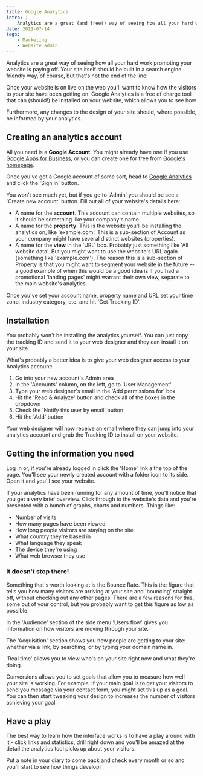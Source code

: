 ```yaml
---
title: Google Analytics
intro: |
    Analytics are a great (and free!) way of seeing how all your hard work promoting your website is paying off…
date: 2011-07-14
tags:
    - Marketing
    - Website admin
---
```


Analytics are a great way of seeing how all your hard work promoting your website is paying off. Your site itself should be built in a search engine friendly way, of course, but that's not the end of the line!

Once your website is on live on the web you'll want to know how the visitors to your site have been getting on. Google Analytics is a free of charge tool that can (should!) be installed on your website, which allows you to see how

Furthermore, any changes to the design of your site should, where possible, be informed by your analytics.


## Creating an analytics account

All you need is a **Google Account**. You might already have one if you use [Google Apps for Business](/blog/switching-to-gmail), or you can create one for free from [Google's homepage](https://www.google.co.uk).

Once you've got a Google account of some sort, head to [Google Analytics](https://www.google.com/analytics/) and click the 'Sign in' button.

You won't see much yet, but if you go to 'Admin' you should be see a 'Create new account' button. Fill out all of your website's details here:

+ A name for the **account**. This account can contain multiple websites, so it should be something like your company's name.
+ A name for the **property**. This is the website you'll be installing the analytics on, like 'example.com'. This is a sub-section of Account as your company might have several distinct websites (properties).
+ A name for the **view** in the 'URL' box. Probably just something like 'All website data'. But you might want to use the website's URL again (something like 'example.com'). The reason this is a sub-section of Property is that you might want to segment your website in the future -- a good example of when this would be a good idea is if you had a promotional 'landing pages' might warrant their own view, separate to the main website's analytics.

Once you've set your account name, property name and URL set your time zone, industry category, etc. and hit 'Get Tracking ID'.


## Installation

You probably won't be installing the analytics yourself. You can just copy the tracking ID and send it to your web designer and they can install it on your site.

What's probably a better idea is to give your web designer access to your Analytics account:

1. Go into your new account's Admin area
2. In the 'Accounts' column, on the left, go to 'User Management'
3. Type your web designer's email in the 'Add permissions for' box
4. Hit the 'Read & Analyze' button and check all of the boxes in the dropdown
5. Check the 'Notify this user by email' button
6. Hit the 'Add' button

Your web designer will now receive an email where they can jump into your analytics account and grab the Tracking ID to install on your website.


## Getting the information you need

Log in or, if you're already logged in click the 'Home' link a the top of the page. You'll see your newly created account with a folder icon to its side. Open it and you'll see your website.

If your analytics have been running for any amount of time, you'll notice that you get a very brief overview. Click through to the website's data and you're presented with a bunch of graphs, charts and numbers. Things like:

+ Number of visits
+ How many pages have been viewed
+ How long people visitors are staying on the site
+ What country they're based in
+ What language they speak
+ The device they're using
+ What web browser they use

### It doesn't stop there!

Something that's worth looking at is the Bounce Rate. This is the figure that tells you how many visitors are arriving at your site and 'bouncing' straight off, without checking out any other pages. There are a few reasons for this, some out of your control, but you probably want to get this figure as low as possible.

In the 'Audience' section of the side menu 'Users flow' gives you information on how visitors are moving through your site.

The 'Acquisition' section shows you how people are getting to your site: whether via a link, by searching, or by typing your domain name in.

'Real time' allows you to view who's on your site right now and what they're doing.

Conversions allows you to set goals that allow you to measure how well your site is working. For example, if your main goal is to get your visitors to send you message via your contact form, you might set this up as a goal. You can then start tweaking your design to increases the number of visitors achieving your goal.


## Have a play

The best way to learn how the interface works is to have a play around with it - click links and statistics, drill right down and you'll be amazed at the detail the analytics tool picks up about your visitors.

Put a note in your diary to come back and check every month or so and you'll start to see how things develop!
